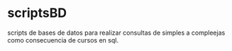 # scriptsBD

scripts de bases de datos para realizar consultas de simples a compleejas
como consecuencia de cursos en sql.
